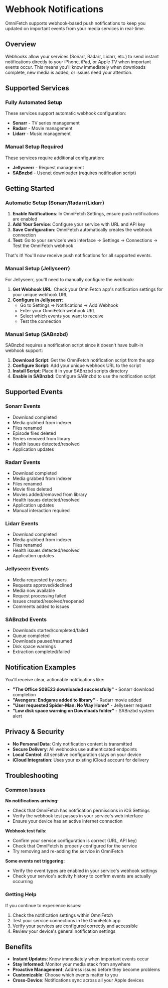 # Webhook Notifications

OmniFetch supports webhook-based push notifications to keep you updated on important events from your media services in real-time.

## Overview

Webhooks allow your services (Sonarr, Radarr, Lidarr, etc.) to send instant notifications directly to your iPhone, iPad, or Apple TV when important events occur. This means you'll know immediately when downloads complete, new media is added, or issues need your attention.

## Supported Services

### Fully Automated Setup

These services support automatic webhook configuration:

- **Sonarr** - TV series management
- **Radarr** - Movie management  
- **Lidarr** - Music management

### Manual Setup Required

These services require additional configuration:

- **Jellyseerr** - Request management
- **SABnzbd** - Usenet downloader (requires notification script)

## Getting Started

### Automatic Setup (Sonarr/Radarr/Lidarr)

1. **Enable Notifications**: In OmniFetch Settings, ensure push notifications are enabled
2. **Add Your Service**: Configure your service with URL and API key
3. **Save Configuration**: OmniFetch automatically creates the webhook connection
4. **Test**: Go to your service's web interface → Settings → Connections → Test the OmniFetch webhook

That's it! You'll now receive push notifications for all supported events.

### Manual Setup (Jellyseerr)

For Jellyseerr, you'll need to manually configure the webhook:

1. **Get Webhook URL**: Check your OmniFetch app's notification settings for your unique webhook URL
2. **Configure in Jellyseerr**:
   - Go to Settings → Notifications → Add Webhook
   - Enter your OmniFetch webhook URL
   - Select which events you want to receive
   - Test the connection

### Manual Setup (SABnzbd)

SABnzbd requires a notification script since it doesn't have built-in webhook support:

1. **Download Script**: Get the OmniFetch notification script from the app
2. **Configure Script**: Add your unique webhook URL to the script
3. **Install Script**: Place it in your SABnzbd scripts directory
4. **Enable in SABnzbd**: Configure SABnzbd to use the notification script

## Supported Events

### Sonarr Events

- Download completed
- Media grabbed from indexer
- Files renamed
- Episode files deleted
- Series removed from library
- Health issues detected/resolved
- Application updates

### Radarr Events

- Download completed
- Media grabbed from indexer
- Files renamed  
- Movie files deleted
- Movies added/removed from library
- Health issues detected/resolved
- Application updates
- Manual interaction required

### Lidarr Events

- Download completed
- Media grabbed from indexer
- Files renamed
- Health issues detected/resolved
- Application updates

### Jellyseerr Events

- Media requested by users
- Requests approved/declined
- Media now available
- Request processing failed
- Issues created/resolved/reopened
- Comments added to issues

### SABnzbd Events

- Downloads started/completed/failed
- Queue completed
- Downloads paused/resumed
- Disk space warnings
- Extraction completed/failed

## Notification Examples

You'll receive clear, actionable notifications like:

- **"The Office S09E23 downloaded successfully"** - Sonarr download completion
- **"Avengers: Endgame added to library"** - Radarr movie added
- **"User requested Spider-Man: No Way Home"** - Jellyseerr request
- **"Low disk space warning on Downloads folder"** - SABnzbd system alert

## Privacy & Security

- **No Personal Data**: Only notification content is transmitted
- **Secure Delivery**: All webhooks use authenticated endpoints
- **Local Control**: All sensitive configuration stays on your device
- **iCloud Integration**: Uses your existing iCloud account for delivery

## Troubleshooting

### Common Issues

**No notifications arriving:**

- Check that OmniFetch has notification permissions in iOS Settings
- Verify the webhook test passes in your service's web interface
- Ensure your device has an active internet connection

**Webhook test fails:**

- Confirm your service configuration is correct (URL, API key)
- Check that OmniFetch is properly configured for the service
- Try removing and re-adding the service in OmniFetch

**Some events not triggering:**

- Verify the event types are enabled in your service's webhook settings
- Check your service's activity history to confirm events are actually occurring

### Getting Help

If you continue to experience issues:

1. Check the notification settings within OmniFetch
2. Test your service connections in the OmniFetch app
3. Verify your services are configured correctly and accessible
4. Review your device's general notification settings

## Benefits

- **Instant Updates**: Know immediately when important events occur
- **Stay Informed**: Monitor your media stack from anywhere
- **Proactive Management**: Address issues before they become problems
- **Customizable**: Choose which events matter to you
- **Cross-Device**: Notifications sync across all your Apple devices